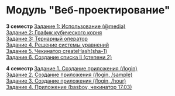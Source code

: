 # Модуль "Веб-проектирование"
<h><b>3 семестр </h></b>
<a href=https://kodaktor.ru/g/_30092021one/4202d target="_blank">Задание 1: Использование (@media)</a> <br>
<a href=https://kodaktor.ru/g/2ceca18 target="_blank"> Задание 2: График кубического корня</a> <br>
<a href=https://kodaktor.ru/g/__3db1d target="_blank">Задание 3: Тернарный оператор</a><br>
<a href=https://kodaktor.ru/g/_778e3b5/3f33c target="_blank">Задание 4. Решение системы уравнений</a><br>
<a href= https://github.com/opanasyuzhenkova/herzenportfolio/blob/main/create-sha1.js target="_blank"> Задание 5. Чекинатор createHash(sha-1)</a><br>
<a href=https://kodaktor.ru/g/b61af45 target="_blank">Задание 6. Создание списка li (степени 2)</a><br>

<h><b>4 семестр </h></b>
<a href=https://github.com/opanasyuzhenkova/herzenportfolio/blob/main/4%20sem/pr_1.js target="_blank"> Задание 1. Создание приложения (/login)</a> <br>
<a href=https://github.com/opanasyuzhenkova/herzenportfolio/blob/main/4%20sem/pr_2.js target="_blank"> Задание 2. Создание приложения (/login, /sample)</a> <br>
<a href=https://github.com/opanasyuzhenkova/herzenportfolio/blob/main/4%20sem/pr_3.js target="_blank"> Задание 3. Создание приложения (/login, /hour)</a> <br>
<a href=https://github.com/opanasyuzhenkova/herzenportfolio/blob/main/4%20sem/pr_4.js target="_blank"> Задание 4. Приложение (basboy, чекинатор 17.03)</a> <br>
